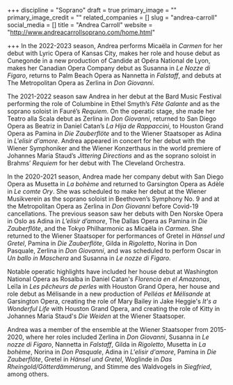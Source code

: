 +++
discipline = "Soprano"
draft = true
primary_image = ""
primary_image_credit = ""
related_companies = []
slug = "andrea-carroll"
social_media = []
title = "Andrea Carroll"
website = "http://www.andreacarrollsoprano.com/home.html"

+++
In the 2022-2023 season, Andrea performs Micaëla in _Carmen_ for her debut with Lyric Opera of Kansas City, makes her role and house debut as Cunegonde in a new production of Candide at Opéra National de Lyon, makes her Canadian Opera Company debut as Susanna in _Le Nozze di Figaro_, returns to Palm Beach Opera as Nannetta in _Falstaff_, and debuts at The Metropolitan Opera as Zerlina in _Don Giovanni_.

The 2021-2022 season saw Andrea in her debut at the Bard Music Festival performing the role of Columbine in Ethel Smyth’s _Fête Galante_ and as the soprano soloist in Fauré’s _Requiem_. On the operatic stage, she made her Teatro alla Scala debut as Zerlina in _Don Giovanni_, returned to San Diego Opera as Beatriz in Daniel Catan’s _La Hija de Rappaccini_, to Houston Grand Opera as Pamina in _Die Zauberflöte_ and to the Wiener Staatsoper as Adina in _L'elisir d'amore_. Andrea appeared in concert for her debut with the Wiener Symphoniker and the Wiener Konzerthaus in the world premiere of Johannes Maria Staud’s _Jittering Directions_ and as the soprano soloist in Brahms’ _Requiem_ for her debut with The Cleveland Orchestra.

In the 2020-2021 season, Andrea made her company debut with San Diego Opera as Musetta in _La bohème_ and returned to Garsington Opera as Adèle in _Le comte Ory_. She was scheduled to make her debut at the Wiener Musikverein as the soprano soloist in Beethoven’s Symphony No. 9 and at the Metropolitan Opera as Zerlina in _Don Giovanni_ before Covid-19 cancellations. The previous season saw her debuts with Den Norske Opera in Oslo as Adina in _L’elisir d’amore_, The Dallas Opera as Pamina in _Die Zauberflöte_, and the Tokyo Philharmonic as Micaëla in _Carmen_. She returned to the Wiener Staatsoper for performances of Gretel in _Hänsel und Gretel_, Pamina in _Die Zauberflöte_, Gilda in _Rigoletto_, Norina in Don Pasquale, Zerlina in _Don Giovanni_, and was scheduled to perform Oscar in _Un ballo in Maschera_ and Susanna in _Le nozze di Figaro_.

Notable operatic highlights have included her house debut at Washington National Opera as Rosalba in Daniel Catan's _Florencia en el Amazonas_, Leïla in _Les pêcheurs de perles_ with Houston Grand Opera, her house and role debut as Mélisande in a new production of _Pelléas et Mélisande_ at Garsington Opera, creating the role of Mary Bailey in Jake Heggie's _It's a Wonderful Life_ with Houston Grand Opera, and creating the role of Kitty in Johannes Maria Staud's _Die Weiden_ at the Wiener Staatsoper. 

 Andrea was a member of the ensemble at the Wiener Staatsoper from 2015-2020, where her roles included Zerlina in _Don Giovanni_, Susanna in _Le nozze di Figaro_, Nannetta in _Falstaff_, Gilda in _Rigoletto_, Musetta in _La bohème_, Norina in _Don Pasquale_, Adina in _L'elisir d'amore_, Pamina in _Die Zauberflöte_, Gretel in _Hänsel und Gretel_, Woglinde in _Das Rheingold/Götterdämmerung_, and Stimme des Waldvogels in _Siegfried_, among others.